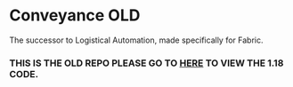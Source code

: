 # Conveyance OLD
The successor to Logistical Automation, made specifically for Fabric.

### THIS IS THE OLD REPO PLEASE GO TO [HERE](https://github.com/JemmaZZ/Conveyance) TO VIEW THE 1.18 CODE.
